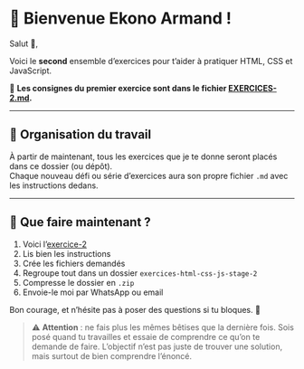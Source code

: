 # 📘 Bienvenue Ekono Armand !

Salut 👋,

Voici le **second** ensemble d’exercices pour t’aider à pratiquer HTML, CSS et JavaScript.

🧪 **Les consignes du premier exercice sont dans le fichier [EXERCICES-2.md](./EXERCICES-2.md).**

---

## 📂 Organisation du travail

À partir de maintenant, tous les exercices que je te donne seront placés dans ce dossier (ou dépôt).  
Chaque nouveau défi ou série d’exercices aura son propre fichier `.md` avec les instructions dedans.

---

## 📝 Que faire maintenant ?

1. Voici l’[exercice-2](./EXERCICES-2.md)
2. Lis bien les instructions
3. Crée les fichiers demandés
4. Regroupe tout dans un dossier `exercices-html-css-js-stage-2`
5. Compresse le dossier en `.zip`
6. Envoie-le moi par WhatsApp ou email

Bon courage, et n’hésite pas à poser des questions si tu bloques. 💪

> ⚠️ **Attention** : ne fais plus les mêmes bêtises que la dernière fois. Sois posé quand tu travailles et essaie de comprendre ce qu’on te demande de faire. L’objectif n’est pas juste de trouver une solution, mais surtout de bien comprendre l’énoncé.
